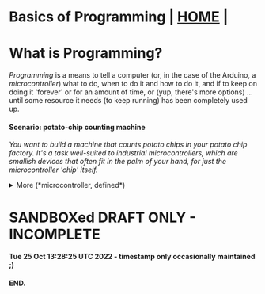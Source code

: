 # Basics of Programming | [HOME](README.md) |
# What is Programming?

*Programming* is a means to tell a computer (or, in the case of
the Arduino, a *microcontroller*) what to do, when to do it and how
to do it, and if to keep on doing it 'forever' or for an amount of
time, or (yup, there's more options) &hellip; until some resource
it needs (to keep running) has been completely used up.

#### Scenario: potato-chip counting machine

*You want to build a machine that counts potato chips in your potato
chip factory.  It's a task well-suited to industrial microcontrollers,
which are smallish devices that often fit in the palm of your hand,
for just the microcontroller 'chip' itself.*

<details>
    <summary>More (*microcontroller, defined*)</summary>
    *A microcontroller is just another type of computer chip, but its
    specialty is dealing with the real world, through 'mechatronics'
    (electro-mechanical devices and other machinery that can accept
    instructions via wires &hellip; or, in the modern day, via
    wireless links.*
</details>

# SANDBOXed DRAFT ONLY - INCOMPLETE
#### Tue 25 Oct 13:28:25 UTC 2022 - timestamp only occasionally maintained ;)

#### END.
